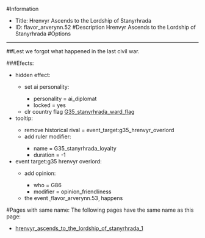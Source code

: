 #Information
 - Title: Hrenvyr Ascends to the Lordship of Stanyrhrada
 - ID: flavor_arverynn.52
#Description
Hrenvyr Ascends to the Lordship of Stanyrhrada
#Options

___
##Lest we forgot what happened in the last civil war.

###Efects:<ul><li>hidden effect:</li><ul><li>set ai personality:</li><ul><li>personality = ai_diplomat</li><li>locked = yes</li></ul><li>clr country flag [G35_stanyrhrada_ward_flag](../flags/g35_stanyrhrada_ward_flag.md)</li></ul><li>tooltip:</li><ul><li>remove historical rival = event_target:g35_hrenvyr_overlord</li><li>add ruler modifier:</li><ul><li>name = G35_stanyrhrada_loyalty</li><li>duration = -1</li></ul></ul><li>event target:g35 hrenvyr overlord:</li><ul><li>add opinion:</li><ul><li>who = G86</li><li>modifier = opinion_friendliness</li></ul><li>the event ˻flavor_arverynn.53˼ happens</li></ul></ul>


#Pages with same name:
The following pages have the same name as this page:
 - [hrenvyr_ascends_to_the_lordship_of_stanyrhrada_1](hrenvyr_ascends_to_the_lordship_of_stanyrhrada_1.md)
